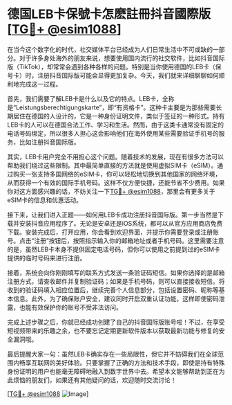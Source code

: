 # 德国LEB卡保號卡怎麽註冊抖音國際版[[TG💪+ @esim1088](https://t.me/s/esim1088)]

在当今这个数字化的时代，社交媒体平台已经成为人们日常生活中不可或缺的一部分。对于许多身处海外的朋友来说，想要使用国内流行的社交软件，比如抖音国际版（TikTok），却常常会遇到各种各样的问题。特别是当你使用德国的LEB卡（保号卡）时，注册抖音国际版可能会显得更加复杂。今天，我们就来详细聊聊如何顺利地完成这一过程。

首先，我们需要了解LEB卡是什么以及它的特点。LEB卡，全称是“Leistungsberechtigungskarte”，即“有资格卡”。这种卡主要是为那些需要长期居住在德国的人设计的，它是一种身份证明文件，类似于签证的一种形式。持有LEB卡的人可以在德国合法工作、学习和生活。然而，由于这类卡通常没有固定的电话号码绑定，所以很多人担心这会影响他们在海外使用某些需要验证手机号的服务，比如注册抖音国际版。

其实，LEB卡用户完全不用担心这个问题。随着技术的发展，现在有很多方法可以帮助我们绕过这些限制。其中最简单直接的方法就是使用虚拟SIM卡（eSIM）。通过购买一张支持多国网络的eSIM卡，你可以轻松地切换到其他国家的网络环境，从而获得一个有效的国际手机号码。这样不仅方便快捷，还能节省不少费用。如果你对这方面感兴趣的话，不妨关注一下[TG💪+ @esim1088](https://t.me/s/esim1088)，那里会有更多关于eSIM卡的信息和优惠活动。

接下来，让我们进入正题——如何用LEB卡成功注册抖音国际版。第一步当然是下载并安装抖音应用程序了。无论是安卓还是iOS系统，都可以从官方应用商店免费下载。安装完成后，打开应用，你会看到欢迎界面，并提示你需要登录或注册账号。点击“注册”按钮后，按照指示输入你的邮箱地址或者手机号码。这里需要注意的是，虽然LEB卡本身不提供固定电话号码，但你可以使用之前提到过的eSIM卡提供的临时号码来进行注册。

接着，系统会向你刚刚填写的联系方式发送一条验证码短信。如果你选择的是邮箱注册方式，请查收邮件并复制验证码；如果是手机号码，则可以直接接收短信。将收到的验证码填入相应位置后，继续完善个人信息部分，包括设置密码、昵称等基本信息。此外，为了确保账户安全，建议同时开启双重认证功能，这样即使密码泄露，也能有效保护你的账号不受非法访问。

完成上述步骤之后，你就已经成功创建了自己的抖音国际版账号啦！不过，在享受短视频带来的乐趣之余，也不要忘记定期更新软件版本以获取最新功能与修复的安全漏洞哦。

最后提醒大家一句：虽然LEB卡确实存在一些局限性，但它并不妨碍我们在全球范围内畅享互联网的美好体验。只要掌握了正确的方法和技术手段，即使是持有特殊身份证明的用户也能毫无障碍地融入到数字世界中去。希望本文能够帮助到正在为此烦恼的朋友们，如果还有其他疑问的话，欢迎随时交流讨论！

[[TG💪+ @esim1088](https://t.me/s/esim1088) ![Image](https://i.postimg.cc/4NQfJmqS/Snipaste-2025-05-13-00-14-12.png)]